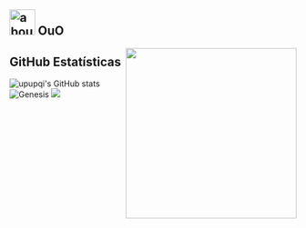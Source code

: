 ## <img width="45" alt="about" src="https://raw.github.com/elizarov/elizarov/master/about.png"> OuO
<img align="right" width="300"  src="https://s2.loli.net/2022/01/17/esUDIrbXJ7h5tpL.gif" />
<!-- <img align="right" width="300" src="https://s2.loli.net/2022/01/17/ARfK5mGo6tV2uXz.gif" /> -->
<!-- <img align="left" width="300" src="https://s2.loli.net/2022/01/17/XyNROa3nhZEBp5u.gif" /> -->

## **GitHub Estatísticas**

![upupqi's GitHub stats](https://github-readme-stats.vercel.app/api?username=upupqi&theme=radical&show_icons=true) ![Genesis](https://github-readme-stats.vercel.app/api/top-langs/?username=upupqi&hide=html,javascript&layout=compact&theme=radical)
![](https://github-profile-summary-cards.vercel.app/api/cards/profile-details?username=upupqi&theme=monokai)


